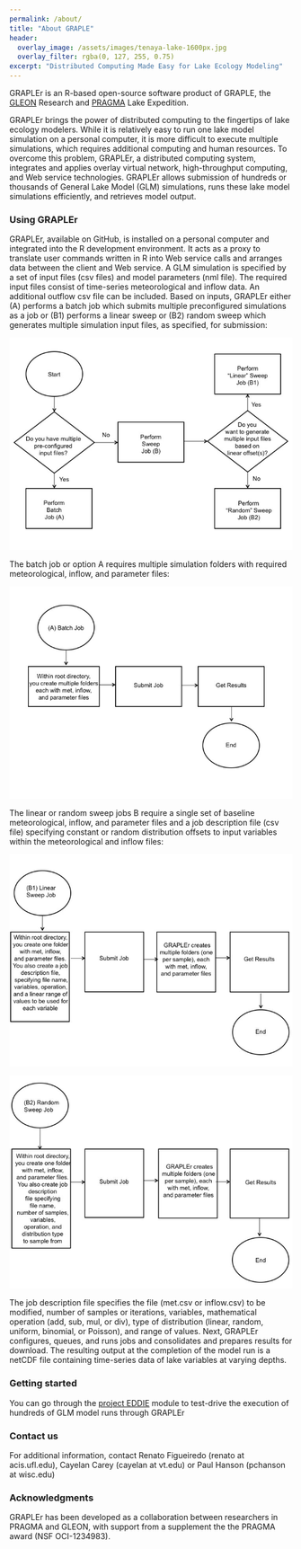```yaml
---
permalink: /about/
title: "About GRAPLE"
header:
  overlay_image: /assets/images/tenaya-lake-1600px.jpg
  overlay_filter: rgba(0, 127, 255, 0.75)
excerpt: "Distributed Computing Made Easy for Lake Ecology Modeling"
---
```

GRAPLEr is an R-based open-source software product of GRAPLE, the [GLEON] Research and [PRAGMA] Lake Expedition.

GRAPLEr brings the power of distributed computing to the fingertips of lake ecology modelers. While it is relatively easy to run one lake model simulation on a personal computer, it is more difficult to execute multiple simulations, which requires additional computing and human resources. To overcome this problem, GRAPLEr, a distributed computing system, integrates and applies overlay virtual network, high-throughput computing, and Web service technologies. GRAPLEr allows submission of hundreds or thousands of General Lake Model (GLM) simulations, runs these lake model simulations efficiently, and retrieves model output.

### Using GRAPLEr

GRAPLEr, available on GitHub, is installed on a personal computer and integrated into the R development environment. It acts as a proxy to translate user commands written in R into Web service calls and arranges data between the client and Web service. A GLM simulation is specified by a set of input files (csv files) and model parameters (nml file). The required input files consist of time-series meteorological and inflow data. An additional outflow csv file can be included. Based on inputs, GRAPLEr either (A) performs a batch job which submits multiple preconfigured simulations as a job or (B1) performs a linear sweep or (B2) random sweep which generates multiple simulation input files, as specified, for submission:

![Slide1](../assets/images/Slide1.jpg)

The batch job or option A requires multiple simulation folders with required meteorological, inflow, and parameter files:

![Slide2](../assets/images/Slide2.jpg)

The linear or random sweep jobs B require a single set of baseline meteorological, inflow, and parameter files and a job description file (csv file) specifying constant or random distribution offsets to input variables within the meteorological and inflow files:

![Slide3](../assets/images/Slide3.jpg)

![Slide4](../assets/images/Slide4.jpg)

The job description file specifies the file (met.csv or inflow.csv) to be modified, number of samples or iterations, variables, mathematical operation (add, sub, mul, or div), type of distribution (linear, random, uniform, binomial, or Poisson), and range of values. Next, GRAPLEr configures, queues, and runs jobs and consolidates and prepares results for download. The resulting output at the completion of the model run is a netCDF file containing time-series data of lake variables at varying depths.

### Getting started

You can go through the [project EDDIE] module to test-drive the execution of hundreds of GLM model runs through GRAPLEr

### Contact us

For additional information, contact Renato Figueiredo (renato at acis.ufl.edu), Cayelan Carey (cayelan at vt.edu) or Paul Hanson (pchanson at wisc.edu)

### Acknowledgments

GRAPLEr has been developed as a collaboration between researchers in PRAGMA and GLEON, with support from a supplement the the PRAGMA award (NSF OCI-1234983).

  [project EDDIE]: http://cemast.illinoisstate.edu/data-for-students/modules/lake-modeling.shtml
  [GLEON]: http://www.gleon.org/
  [PRAGMA]: http://www.pragma-grid.net/
